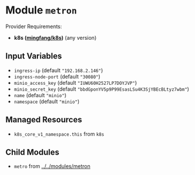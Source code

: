 
# Module `metron`

Provider Requirements:
* **k8s ([mingfang/k8s](https://registry.terraform.io/providers/mingfang/k8s/latest))** (any version)

## Input Variables
* `ingress-ip` (default `"192.168.2.146"`)
* `ingress-node-port` (default `"30080"`)
* `minio_access_key` (default `"IUWU60H2527LP7DOYJVP"`)
* `minio_secret_key` (default `"bbdGponYV5p9P99EsasLSu4K3SjYBEcBLtyz7wbm"`)
* `name` (default `"minio"`)
* `namespace` (default `"minio"`)

## Managed Resources
* `k8s_core_v1_namespace.this` from `k8s`

## Child Modules
* `metro` from [../../modules/metron](../../modules/metron)

